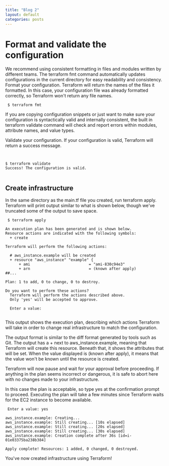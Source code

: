 ```yaml
---
title: "Blog 2"
layout: default
categories: posts
---
```

<h1> Format and validate the configuration </h1>
<p> We recommend using consistent formatting in files and modules written by different teams. The terraform fmt command automatically updates configurations in the current directory for easy readability and consistency. Format your configuration. Terraform will return the names of the files it formatted. In this case, your configuration file was already formatted correctly, so Terraform won't return any file names. </p>

<pre><code> $ terraform fmt </code></pre>

<p> If you are copying configuration snippets or just want to make sure your configuration is syntactically valid and internally consistent, the built in terraform validate command will check and report errors within modules, attribute names, and value types. </p>

<p> Validate your configuration. If your configuration is valid, Terraform will return a success message. </p>

<pre><code> 

$ terraform validate
Success! The configuration is valid. 

</code></pre>

<h2> Create infrastructure </h2>
<p> In the same directory as the main.tf file you created, run terraform apply. Terraform will print output similar to what is shown below, though we've truncated some of the output to save space. </p>

<pre><code> $ terraform apply

An execution plan has been generated and is shown below.
Resource actions are indicated with the following symbols:
  + create

Terraform will perform the following actions:

  # aws_instance.example will be created
  + resource "aws_instance" "example" {
      + ami                          = "ami-830c94e3"
      + arn                          = (known after apply)
##...

Plan: 1 to add, 0 to change, 0 to destroy.

Do you want to perform these actions?
  Terraform will perform the actions described above.
  Only 'yes' will be accepted to approve.

  Enter a value:
  </code></pre>

<p> This output shows the execution plan, describing which actions Terraform will take in order to change real infrastructure to match the configuration.

The output format is similar to the diff format generated by tools such as Git. The output has a + next to aws_instance.example, meaning that Terraform will create this resource. Beneath that, it shows the attributes that will be set. When the value displayed is (known after apply), it means that the value won't be known until the resource is created.

Terraform will now pause and wait for your approval before proceeding. If anything in the plan seems incorrect or dangerous, it is safe to abort here with no changes made to your infrastructure.

In this case the plan is acceptable, so type yes at the confirmation prompt to proceed. Executing the plan will take a few minutes since Terraform waits for the EC2 instance to become available. </p>

<pre><code> Enter a value: yes

aws_instance.example: Creating...
aws_instance.example: Still creating... [10s elapsed]
aws_instance.example: Still creating... [20s elapsed]
aws_instance.example: Still creating... [30s elapsed]
aws_instance.example: Creation complete after 36s [id=i-01e03375ba238b384]

Apply complete! Resources: 1 added, 0 changed, 0 destroyed.
</code></pre>

<p> You've now created infrastructure using Terraform! </p>

